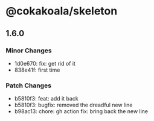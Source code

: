 # @cokakoala/skeleton

## 1.6.0

### Minor Changes

- 1d0e670: fix: get rid of it
- 838e41f: first time

### Patch Changes

- b5810f3: feat: add it back
- b5810f3: bugfix: removed the dreadful new line
- b98ac13: chore: gh action
  fix: bring back the new line
